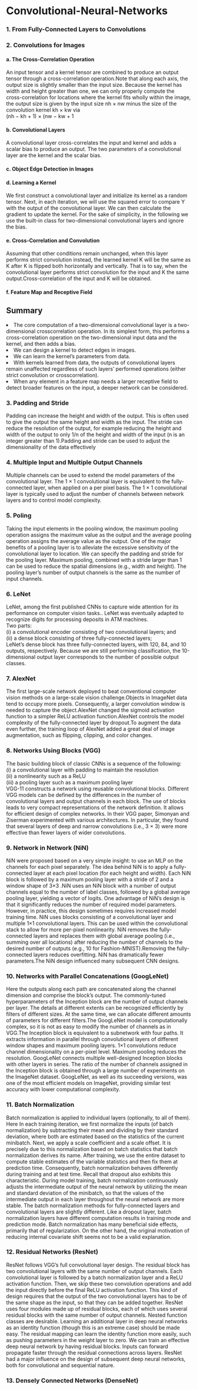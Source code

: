 # Convolutional-Neural-Networks
### 1. From Fully-Connected Layers to Convolutions </br>
### 2. Convolutions for Images
#### a. The Cross-Correlation Operation <br>
 An input tensor and a kernel tensor are combined to produce an output tensor through a cross-correlation operation.Note that along each axis, the output size is slightly smaller than the input size. Because the kernel has width and height greater than one, we can only properly compute the cross-correlation for locations where the kernel fits wholly within the image, the output size is given by the input size nh × nw minus the size of the convolution kernel kh × kw via <br>
            (nh − kh + 1) × (nw − kw + 1
#### b. Convolutional Layers <br>
A convolutional layer cross-correlates the input and kernel and adds a scalar bias to produce an output. The two parameters of a convolutional layer are the kernel and the scalar bias.
#### c. Object Edge Detection in Images <br>
#### d. Learning a Kernel <br>
We first construct a convolutional layer and initialize its kernel as a random tensor. Next, in each iteration, we will use the squared error to compare Y with the output of the convolutional layer. We can then calculate the gradient to update the kernel. For the sake of simplicity, in the following we use the built-in class for two-dimensional convolutional layers and ignore the bias. <br>

#### e. Cross-Correlation and Convolution <br>
Assuming that other conditions remain unchanged, when this layer performs strict convolution instead, the learned kernel K will be the same as K after K is flipped both horizontally and vertically. That is to say, when the convolutional layer performs strict convolution for the input and K the same output.Cross-correlation of the input and K will be obtained.

#### f. Feature Map and Receptive Field <br>
## Summary <br>
<li> The core computation of a two-dimensional convolutional layer is a two-dimensional crosscorrelation operation. In its simplest form, this performs a cross-correlation operation on the two-dimensional input data and the kernel, and then adds a bias.
<li> We can design a kernel to detect edges in images.
<li> We can learn the kernelʼs parameters from data.
<li> With kernels learned from data, the outputs of convolutional layers remain unaffected regardless of such layersʼ performed operations (either strict convolution or crosscorrelation).
<li> When any element in a feature map needs a larger receptive field to detect broader features on the input, a deeper network can be considered.
 
 ### 3. Padding and Stride <br>
 Padding can increase the height and width of the output. This is often used to give the output the same height and width as the input. The stride can reduce the resolution of the output, for example reducing the height and width of the output to only 1/n of the height and width of the input (n is an integer greater than 1).Padding and stride can be used to adjust the dimensionality of the data effectively
 
### 4. Multiple Input and Multiple Output Channels <br>
Multiple channels can be used to extend the model parameters of the convolutional layer. The 1 × 1 convolutional layer is equivalent to the fully-connected layer, when applied on a per pixel basis. The 1 × 1 convolutional layer is typically used to adjust the number of channels between network layers and to control model complexity.
 
### 5. Poling <br>
Taking the input elements in the pooling window, the maximum pooling operation assigns
the maximum value as the output and the average pooling operation assigns the average
value as the output. One of the major benefits of a pooling layer is to alleviate the excessive sensitivity of the
convolutional layer to location. We can specify the padding and stride for the pooling layer. Maximum pooling, combined with a stride larger than 1 can be used to reduce the spatial dimensions (e.g., width and height). The pooling layerʼs number of output channels is the same as the number of input channels.

### 6. LeNet <br> 
LeNet, among the first published CNNs to capture wide attention
for its performance on computer vision tasks.. LeNet was eventually adapted to recognize digits for processing deposits in ATM machines. <br>
Two parts: <br> (i) a convolutional encoder consisting of
two convolutional layers; and <br>
 (ii) a dense block consisting of three fully-connected layers; <br>
 LeNetʼs dense block has three fully-connected layers, with 120, 84, and 10 outputs, respectively. Because we are still performing classification, the 10-dimensional output layer corresponds to the number of possible output classes.

### 7. AlexNet <br>
The first large-scale network deployed to beat conventional computer vision methods on a large-scale vision challenge.Objects in ImageNet data tend to occupy more pixels. Consequently, a larger convolution window is needed to capture the object.AlexNet changed the sigmoid activation function to a simpler ReLU activation function.AlexNet controls the model complexity of the fully-connected layer by dropout.To augment the data even further, the training loop of AlexNet added a great deal of image augmentation, such as flipping, clipping, and color changes.

### 8. Networks Using Blocks (VGG) <br>
 The basic building block of classic CNNs is a sequence of the following: <br> 
 (i) a convolutional layer with padding to maintain the resolution <br> 
 (ii) a nonlinearity such as a ReLU <br> 
 (iii) a pooling layer such as a maximum pooling layer <br> 
 VGG-11 constructs a network using reusable convolutional blocks. Different VGG models can
be defined by the differences in the number of convolutional layers and output channels in
each block.  The use of blocks leads to very compact representations of the network definition. It allows
for efficient design of complex networks.  In their VGG paper, Simonyan and Ziserman experimented with various architectures. In
particular, they found that several layers of deep and narrow convolutions (i.e., 3 × 3) were
more effective than fewer layers of wider convolutions.

### 9.  Network in Network (NiN) <br>
NiN were proposed based on a very simple insight: to use an MLP on the channels for each pixel separately. The idea behind NiN is to apply a fully-connected layer at each pixel location (for each height and width).  Each NiN block is followed by a maximum pooling layer with a stride of 2 and a window shape of  3×3 .NiN uses an NiN block with a number of output channels equal to the number of label classes, followed by a global average pooling layer, yielding a vector of logits. One advantage of NiN’s design is that it significantly reduces the number of required model parameters. However, in practice, this design sometimes requires increased model training time. NiN uses blocks consisting of a convolutional layer and multiple  1×1  convolutional layers. This can be used within the convolutional stack to allow for more per-pixel nonlinearity.
NiN removes the fully-connected layers and replaces them with global average pooling (i.e., summing over all locations) after reducing the number of channels to the desired number of outputs (e.g., 10 for Fashion-MNIST).Removing the fully-connected layers reduces overfitting. NiN has dramatically fewer parameters.The NiN design influenced many subsequent CNN designs.

### 10. Networks with Parallel Concatenations (GoogLeNet) <br>
 Here the outputs along each path are concatenated along the channel dimension and comprise the block’s output. The commonly-tuned hyperparameters of the Inception block are the number of output channels per layer. The details at different extents can be recognized efficiently by filters of different sizes. At the same time, we can allocate different amounts of parameters for different filters.The GoogLeNet model is computationally complex, so it is not as easy to modify the number of channels as in VGG.The Inception block is equivalent to a subnetwork with four paths. It extracts information in parallel through convolutional layers of different window shapes and maximum pooling layers.  1×1  convolutions reduce channel dimensionality on a per-pixel level. Maximum pooling reduces the resolution. GoogLeNet connects multiple well-designed Inception blocks with other layers in series. The ratio of the number of channels assigned in the Inception block is obtained through a large number of experiments on the ImageNet dataset. GoogLeNet, as well as its succeeding versions, was one of the most efficient models on ImageNet, providing similar test accuracy with lower computational complexity.
 
### 11. Batch Normalization <br>
Batch normalization is applied to individual layers (optionally, to all of them). Here In each training iteration, we first normalize the inputs (of batch normalization) by subtracting their mean and dividing by their standard deviation, where both are estimated based on the statistics of the current minibatch. Next, we apply a scale coefficient and a scale offset. It is precisely due to this normalization based on batch statistics that batch normalization derives its name.  After training, we use the entire dataset to compute stable estimates of the variable statistics and then fix them at prediction time. Consequently, batch normalization behaves differently during training and at test time. Recall that dropout also exhibits this characteristic. During model training, batch normalization continuously adjusts the intermediate output of the neural network by utilizing the mean and standard deviation of the minibatch, so that the values of the intermediate output in each layer throughout the neural network are more stable. The batch normalization methods for fully-connected layers and convolutional layers are slightly different. Like a dropout layer, batch normalization layers have different computation results in training mode and prediction mode. Batch normalization has many beneficial side effects, primarily that of regularization. On the other hand, the original motivation of reducing internal covariate shift seems not to be a valid explanation.
 
### 12. Residual Networks (ResNet) <br>
 ResNet follows VGG’s full convolutional layer design. The residual block has two convolutional layers with the same number of output channels. Each convolutional layer is followed by a batch normalization layer and a ReLU activation function.  Then, we skip these two convolution operations and add the input directly before the final ReLU activation function. This kind of design requires that the output of the two convolutional layers has to be of the same shape as the input, so that they can be added together.
ResNet uses four modules made up of residual blocks, each of which uses several residual blocks with the same number of output channels. Nested function classes are desirable. Learning an additional layer in deep neural networks as an identity function (though this is an extreme case) should be made easy. The residual mapping can learn the identity function more easily, such as pushing parameters in the weight layer to zero. We can train an effective deep neural network by having residual blocks. Inputs can forward propagate faster through the residual connections across layers. ResNet had a major influence on the design of subsequent deep neural networks, both for convolutional and sequential nature.
 
### 13. Densely Connected Networks (DenseNet) <br>

